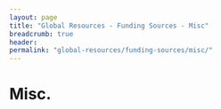 ```yaml
---
layout: page
title: "Global Resources - Funding Sources - Misc"
breadcrumb: true
header:
permalink: "global-resources/funding-sources/misc/"
---
```

# Misc.
